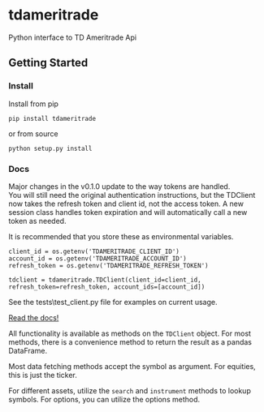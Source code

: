 # tdameritrade
Python interface to TD Ameritrade Api


## Getting Started

### Install
Install from pip

`pip install tdameritrade`

or from source

`python setup.py install`


### Docs
Major changes in the v0.1.0 update to the way tokens are handled.  
You will still need the original authentication instructions, but the TDClient now takes the refresh token and client
id, not the access token. A new session class handles token expiration and will automatically call a new token as
needed. 

It is recommended that you store these as environmental variables.  

```
client_id = os.getenv('TDAMERITRADE_CLIENT_ID')
account_id = os.getenv('TDAMERITRADE_ACCOUNT_ID')
refresh_token = os.getenv('TDAMERITRADE_REFRESH_TOKEN')

tdclient = tdameritrade.TDClient(client_id=client_id, refresh_token=refresh_token, account_ids=[account_id])
``` 

See the tests\test_client.py file for examples on current usage. 

[Read the docs!](http://tdameritrade.readthedocs.io/en/latest/index.html)

All functionality is available as methods on the `TDClient` object. For most methods, there is a convenience method to return the result as a pandas DataFrame.


Most data fetching methods accept the symbol as argument. For equities, this is just the ticker.


For different assets, utilize the `search` and `instrument` methods to lookup symbols. For options, you can utilize the options method.


